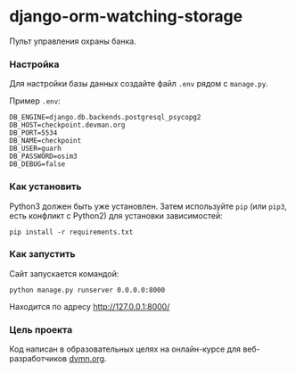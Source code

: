 # django-orm-watching-storage
Пульт управления охраны банка.

### Настройка
Для настройки базы данных создайте файл `.env` рядом с `manage.py`.

Пример `.env`:
```
DB_ENGINE=django.db.backends.postgresql_psycopg2
DB_HOST=checkpoint.devman.org
DB_PORT=5534
DB_NAME=checkpoint
DB_USER=guarh
DB_PASSWORD=osim3
DB_DEBUG=false
```

### Как установить

Python3 должен быть уже установлен. 
Затем используйте `pip` (или `pip3`, есть конфликт с Python2) для установки зависимостей:
```
pip install -r requirements.txt
```

### Как запустить
Сайт запускается командой:
```
python manage.py runserver 0.0.0.0:8000
```
Находится по адресу http://127.0.0.1:8000/
### Цель проекта

Код написан в  образовательных целях на онлайн-курсе для веб-разработчиков [dvmn.org](https://dvmn.org/).
